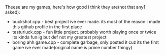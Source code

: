 Theese are my games, here's how good i think they are(not that any1 asked):
  - buckshot.cpp - best project ive ever made. its most of the reason i made this github profile in the first place
  - testurluck.cpp - fun little project. probably worth playing once or twice its kinda fun ig but def not my greatest project
  - boring ahh game.cpp - complete garbage, only posted it cuz its the first game ive ever made(original name is prime number thingy)
  
